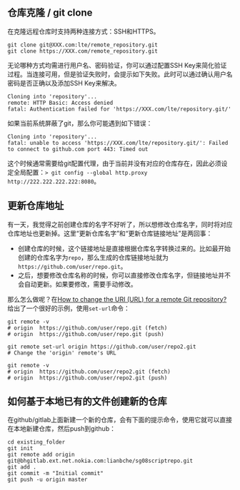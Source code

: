 ## 仓库克隆 / git clone

在克隆远程仓库时支持两种连接方式：SSH和HTTPS。

```
git clone git@XXX.com:lte/remote_repository.git
git clone https://XXX.com/remote_repository.git
```

无论哪种方式均需进行用户名、密码验证，你可以通过配置SSH Key来简化验证过程。当连接可用，但是验证失败时，会提示如下失败。此时可以通过确认用户名密码是否正确以及添加SSH Key来解决。

```
Cloning into 'repository'...
remote: HTTP Basic: Access denied
fatal: Authentication failed for 'https://XXX.com/lte/repository.git/'
```

如果当前系统屏蔽了git，那么你可能遇到如下错误：

```
Cloning into 'repository'...
fatal: unable to access 'https://XXX.com/lte/repository.git/': Failed to connect to github.com port 443: Timed out
```

这个时候通常需要给git配置代理，由于当前并没有对应的仓库存在，因此必须设定全局配置：`> git config --global http.proxy http://222.222.222.222:8080`。


## 更新仓库地址

有一天，我觉得之前创建仓库的名字不好听了，所以想修改仓库名字，同时将对应仓库地址也更新掉。这里“更新仓库名字”和“更新仓库链接地址”是两回事：

- 创建仓库的时候，这个链接地址是直接根据仓库名字转换过来的。比如最开始创建的仓库名字为`repo`，那么生成的仓库链接地址就为`https://github.com/user/repo.git`。
- 之后，想要修改仓库名称的时候，你可以直接修改仓库名字，但链接地址并不会自动更新。如果要修改，需要手动修改。

那么怎么做呢？在[How to change the URI (URL) for a remote Git repository?](https://stackoverflow.com/questions/2432764/how-to-change-the-uri-url-for-a-remote-git-repository)给出了一个很好的示例，使用`set-url`命令：

```
git remote -v
# origin  https://github.com/user/repo.git (fetch)
# origin  https://github.com/user/repo.git (push)

git remote set-url origin https://github.com/user/repo2.git
# Change the 'origin' remote's URL

git remote -v
# origin  https://github.com/user/repo2.git (fetch)
# origin  https://github.com/user/repo2.git (push)
```

## 如何基于本地已有的文件创建新的仓库

在github/gitlab上面新建一个新的仓库，会有下面的提示命令，使用它就可以直接在本地新建仓库，然后push到github：

```
cd existing_folder
git init
git remote add origin git@bhgitlab.ext.net.nokia.com:lianbche/sg08scriptrepo.git
git add .
git commit -m "Initial commit"
git push -u origin master
```
